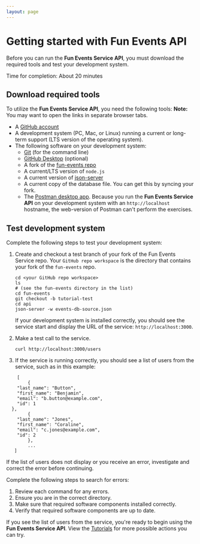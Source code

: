```yaml
---
layout: page
---
```


# Getting started with Fun Events API

Before you can run the **Fun Events Service API**, you must download the required tools and
test your development system.

Time for completion: About 20 minutes

## Download required tools

To utilize the **Fun Events Service API**, you need the following tools:
**Note:** You may want to open the links in separate browser tabs.

* A [GitHub account](https://github.com)
* A development system (PC, Mac, or Linux) running a current or
long-term support (LTS version of the operating system).
* The following software on your development system:
    * [Git](https://docs.github.com/en/get-started/quickstart/set-up-git) (for the command line)
    * [GitHub Desktop](https://desktop.github.com) (optional)
    * A fork of the [fun-events repo](https://github.com/ctitmus19/fun-events)
    * A current/LTS version of `node.js`
    * A current version of [json-server](https://www.npmjs.com/package/json-server)
    * A current copy of the database file. You can get this by syncing your fork.
    * The [Postman desktop app](https://www.postman.com/downloads/). Because you run the **Fun Events Service API** on your development system with an `http://localhost` hostname, the web-version of Postman can't perform the exercises.

## Test development system

Complete the following steps to test your development system:

1. Create and checkout a test branch of your fork of the Fun Events Service repo. Your `GitHub repo workspace` is the directory that contains your fork of the `fun-events` repo.

    ```shell
    cd <your GitHub repo workspace>
    ls
    # (see the fun-events directory in the list)
    cd fun-events
    git checkout -b tutorial-test
    cd api
    json-server -w events-db-source.json
    ```

    If your development system is installed correctly, you should see
    the service start and display the URL of the service: `http://localhost:3000`.

2. Make a test call to the service.

    ```shell
    curl http://localhost:3000/users
    ```

3. If the service is running correctly, you should see a list of users from the service, such as in this example:

```shell
    [
        {
    "last_name": "Button",
    "first_name": "Benjamin",
    "email": "b.button@example.com",
    "id": 1
  },
        {
    "last_name": "Jones",
    "first_name": "Coraline",
    "email": "c.jones@example.com",
    "id": 2
        },
        ...
   ]    
```

If the list of users does not display or you receive an error,
 investigate and correct the error before continuing.

 Complete the following steps to search for errors:
1. Review each command for any errors.
2. Ensure you are in the correct directory.
3. Make sure that required software components installed correctly.
4. Verify that required software components are up to date.

If you see the list of users from the service, you're ready to begin using the **Fun Events Service API**.
View the [Tutorials](https://ctitmus19.github.io/fun-events/#tutorials) for more possible actions you can try.
